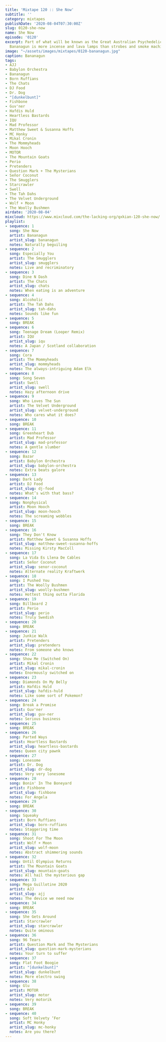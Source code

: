 ```yaml
---
title: 'Mixtape 120 :: She Now'
subtitle: ''
category: mixtapes
publishDate: '2020-08-04T07:30:00Z'
slug: 0120-she-now
name: She Now
episode: '0120'
excerpt: Part of what will be known as the Great Australian Psychedelic Expansion,
  Bananagun is more incense and lava lamps than strobes and smoke machines.
image: "~/assets/images/mixtapes/0120-bananagun.jpg"
caption: Bananagun
tags:
- AJJ
- Babylon Orchestra
- Bananagun
- Born Ruffians
- The Chats
- DJ Food
- Dr. Dog
- "[dunkelbunt]"
- Fishbone
- Guv'ner
- Hafdis Huld
- Heartless Bastards
- IQU
- Mad Professor
- Matthew Sweet & Susanna Hoffs
- MC Honky
- Mikal Cronin
- The Mommyheads
- Moon Hooch
- MOTOR
- The Mountain Goats
- Perio
- Pretenders
- Question Mark + The Mysterians
- Señor Coconut
- The Smugglers
- Starcrawler
- Swell
- The Tah Dahs
- The Velvet Underground
- Wolf + Moon
- The Woolly Bushmen
airdate: '2020-08-04'
mixcloud: https://www.mixcloud.com/the-lacking-org/qxkian-120-she-now/
playlist:
- sequence: 1
  song: She Now
  artist: Bananagun
  artist_slug: bananagun
  notes: Naturally beguiling
- sequence: 2
  song: Especially You
  artist: The Smugglers
  artist_slug: smugglers
  notes: Live and recriminatory
- sequence: 3
  song: Dine N Dash
  artist: The Chats
  artist_slug: chats
  notes: When eating is an adventure
- sequence: 4
  song: Alcoholic
  artist: The Tah Dahs
  artist_slug: tah-dahs
  notes: Sounds like fun
- sequence: 5
  song: BREAK
- sequence: 6
  song: Teenage Dream (Looper Remix)
  artist: IQU
  artist_slug: iqu
  notes: A Japan / Scotland collaboration
- sequence: 7
  song: Cora
  artist: The Mommyheads
  artist_slug: mommyheads
  notes: The always-intriguing Adam Elk
- sequence: 8
  song: Song Seven
  artist: Swell
  artist_slug: swell
  notes: Hazy afternoon drive
- sequence: 9
  song: Who Loves The Sun
  artist: The Velvet Underground
  artist_slug: velvet-underground
  notes: Who cares what it does?
- sequence: 10
  song: BREAK
- sequence: 11
  song: Greenheart Dub
  artist: Mad Professor
  artist_slug: mad-professor
  notes: A gentle slumber
- sequence: 12
  song: Bazar
  artist: Babylon Orchestra
  artist_slug: babylon-orchestra
  notes: Extra beats galore
- sequence: 13
  song: Dark Lady
  artist: DJ Food
  artist_slug: dj-food
  notes: What’s with that bass?
- sequence: 14
  song: Nonphysical
  artist: Moon Hooch
  artist_slug: moon-hooch
  notes: The screaming wobbles
- sequence: 15
  song: BREAK
- sequence: 16
  song: They Don't Know
  artist: Matthew Sweet & Susanna Hoffs
  artist_slug: matthew-sweet-susanna-hoffs
  notes: Missing Kirsty MacColl
- sequence: 17
  song: La Vida Es Llena De Cables
  artist: Señor Coconut
  artist_slug: senor-coconut
  notes: Alternate reality Kraftwerk
- sequence: 18
  song: I Pushed You
  artist: The Woolly Bushmen
  artist_slug: woolly-bushmen
  notes: Hottest thing outta Florida
- sequence: 19
  song: Billboard 2
  artist: Perio
  artist_slug: perio
  notes: Truly Swedish
- sequence: 20
  song: BREAK
- sequence: 21
  song: Junkie Walk
  artist: Pretenders
  artist_slug: pretenders
  notes: From someone who knows
- sequence: 22
  song: Show Me (Switched On)
  artist: Mikal Cronin
  artist_slug: mikal-cronin
  notes: Enormously switched on
- sequence: 23
  song: Diamonds On My Belly
  artist: Hafdis Huld
  artist_slug: hafdis-huld
  notes: Like some sort of Pokemon?
- sequence: 24
  song: Break a Promise
  artist: Guv'ner
  artist_slug: guv-ner
  notes: Serious business
- sequence: 25
  song: BREAK
- sequence: 26
  song: Parted Ways
  artist: Heartless Bastards
  artist_slug: heartless-bastards
  notes: Queen city pawnk
- sequence: 27
  song: Lonesome
  artist: Dr. Dog
  artist_slug: dr-dog
  notes: Very very lonesome
- sequence: 28
  song: Bonin' In The Boneyard
  artist: Fishbone
  artist_slug: fishbone
  notes: For Angela
- sequence: 29
  song: BREAK
- sequence: 30
  song: Squeaky
  artist: Born Ruffians
  artist_slug: born-ruffians
  notes: Staggering time
- sequence: 31
  song: Shoot For The Moon
  artist: Wolf + Moon
  artist_slug: wolf-moon
  notes: Abstract shimmering sounds
- sequence: 32
  song: Until Olympius Returns
  artist: The Mountain Goats
  artist_slug: mountain-goats
  notes: All hail the mysterious gap
- sequence: 33
  song: Mega Guillotine 2020
  artist: AJJ
  artist_slug: ajj
  notes: The device we need now
- sequence: 34
  song: BREAK
- sequence: 35
  song: She Gets Around
  artist: Starcrawler
  artist_slug: starcrawler
  notes: Quite ominous
- sequence: 36
  song: 96 Tears
  artist: Question Mark and The Mysterians
  artist_slug: question-mark-mysterians
  notes: Your turn to suffer
- sequence: 37
  song: Flat Foot Boogie
  artist: "[dunkelbunt]"
  artist_slug: dunkelbunt
  notes: More electro swing
- sequence: 38
  song: Glu
  artist: MOTOR
  artist_slug: motor
  notes: Very motorik
- sequence: 39
  song: BREAK
- sequence: 40
  song: Soft Velvety ‘Fer
  artist: MC Honky
  artist_slug: mc-honky
  notes: Are you there?
---
```


